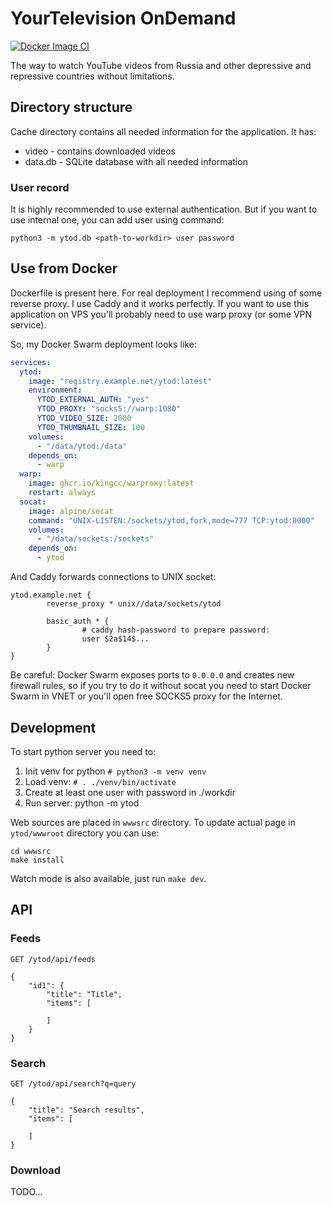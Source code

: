 YourTelevision OnDemand
================
[![Docker Image CI](https://github.com/rymis/ytod/actions/workflows/docker-test-image.yml/badge.svg)](https://github.com/rymis/ytod/actions/workflows/docker-test-image.yml)

The way to watch YouTube videos from Russia and other depressive and repressive countries without limitations.

## Directory structure
Cache directory contains all needed information for the application. It has:
* video - contains downloaded videos
* data.db - SQLite database with all needed information

### User record
It is highly recommended to use external authentication. But if you want to use internal one, you can add user using command:
```
python3 -m ytod.db <path-to-workdir> user password
```

## Use from Docker
Dockerfile is present here. For real deployment I recommend using of some reverse proxy. I use Caddy and it works perfectly. If you want to use this application on VPS you'll probably need to use warp proxy (or some VPN service).

So, my Docker Swarm deployment looks like:

```yaml
services:
  ytod:
    image: "registry.example.net/ytod:latest"
    environment:
      YTOD_EXTERNAL_AUTH: "yes"
      YTOD_PROXY: "socks5://warp:1080"
      YTOD_VIDEO_SIZE: 2000
      YTOD_THUMBNAIL_SIZE: 100
    volumes:
      - "/data/ytod:/data"
    depends_on:
      - warp
  warp:
    image: ghcr.io/kingcc/warproxy:latest
    restart: always
  socat:
    image: alpine/socat
    command: "UNIX-LISTEN:/sockets/ytod,fork,mode=777 TCP:ytod:8000"
    volumes:
      - "/data/sockets:/sockets"
    depends_on:
      - ytod
```

And Caddy forwards connections to UNIX socket:
```
ytod.example.net {
        reverse_proxy * unix//data/sockets/ytod

        basic_auth * {
                # caddy hash-password to prepare password:
                user $2a$14$...
        }
}
```

Be careful: Docker Swarm exposes ports to `0.0.0.0` and creates new firewall rules, so if you try to do it without socat you need to start Docker Swarm in VNET or you'll open free SOCKS5 proxy for the Internet.

## Development
To start python server you need to:
1. Init venv for python `# python3 -m venv venv`
2. Load venv: `# . ./venv/bin/activate`
3. Create at least one user with password in ./workdir
4. Run server: python -m ytod

Web sources are placed in `wwwsrc` directory. To update actual page in `ytod/wwwroot` directory you can use:
```
cd wwwsrc
make install
```

Watch mode is also available, just run `make dev`.

## API

### Feeds
```
GET /ytod/api/feeds

{
    "id1": {
        "title": "Title",
        "items": [

        ]
    }
}
```

### Search
```
GET /ytod/api/search?q=query

{
    "title": "Search results",
    "items": [

    ]
}
```

### Download
TODO...
